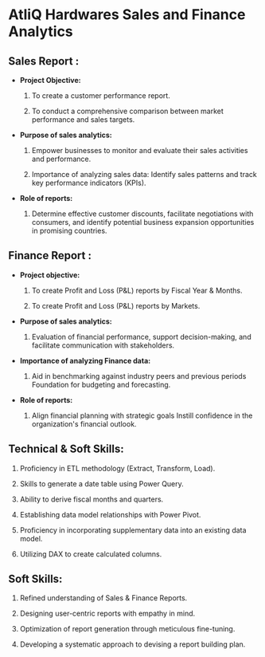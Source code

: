 # AtliQ Hardwares Sales and Finance Analytics

## Sales Report :

- **Project Objective:**

  1. To create a customer performance report.

  2. To conduct a comprehensive comparison between market performance and sales targets.

- **Purpose of sales analytics:** 

  1. Empower businesses to monitor and evaluate their sales activities and performance.

  2. Importance of analyzing sales data: Identify sales patterns and track key performance indicators (KPIs).

- **Role of reports:**

  1. Determine effective customer discounts, facilitate negotiations with consumers, and identify potential business 
     expansion opportunities in promising countries.

## Finance Report :

- **Project objective:**

  1. To create Profit and Loss (P&L) reports by Fiscal Year & Months.

  2. To create Profit and Loss (P&L) reports by Markets.

- **Purpose of sales analytics:** 

  1. Evaluation of financial performance, support decision-making, and facilitate communication with stakeholders.

- **Importance of analyzing Finance data:** 

  1. Aid in benchmarking against industry peers and previous periods Foundation for budgeting and forecasting.

- **Role of reports:** 
  1. Align financial planning with strategic goals Instill confidence in the organization's financial outlook.

## Technical & Soft Skills:
  1. Proficiency in ETL methodology (Extract, Transform, Load).

  2. Skills to generate a date table using Power Query.

  3. Ability to derive fiscal months and quarters.

  4. Establishing data model relationships with Power Pivot.

  5. Proficiency in incorporating supplementary data into an existing data model.

  6. Utilizing DAX to create calculated columns.

## Soft Skills:
  1. Refined understanding of Sales & Finance Reports.

  2. Designing user-centric reports with empathy in mind.

  3. Optimization of report generation through meticulous fine-tuning.

  4. Developing a systematic approach to devising a report building plan.

